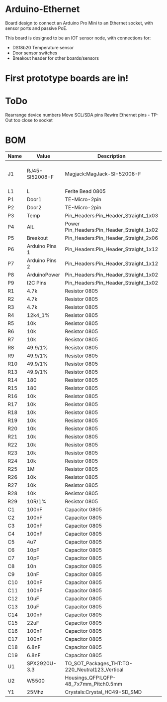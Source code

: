 # Arduino-Ethernet
Board design to connect an Arduino Pro Mini to an Ethernet socket, with sensor ports and passive PoE.

This board is designed to be an IOT sensor node, with connections for:
* DS18b20 Temperature sensor
* Door sensor switches
* Breakout header for other boards/sensors

# First prototype boards are in!

# ToDo
Rearrange device numbers
Move SCL/SDA pins
Rewire Ethernet pins - TP-Out too close to socket


# BOM 
Name|Value|Description|Link
----|-----|-----------|-----
J1|RJ45-SI52008-F|Magjack:MagJack-SI-52008-F|http://uk.farnell.com/stewart-connector/si-52008-f/modular-jack-tht-r-a-led-rj45/dp/1572195
L1|L	|Ferite Bead 0805
P1|Door1	|TE-Micro-2pin
P2|Door2	|TE-Micro-2pin
P3|Temp	|Pin_Headers:Pin_Header_Straight_1x03
P4|Alt. |Power	Pin_Headers:Pin_Header_Straight_1x02
P5|Breakout	|Pin_Headers:Pin_Header_Straight_2x06
P6|Arduino Pins 1	|Pin_Headers:Pin_Header_Straight_1x12
P7|Arduino Pins 2	|Pin_Headers:Pin_Header_Straight_1x12
P8|ArduinoPower	|Pin_Headers:Pin_Header_Straight_1x02
P9|I2C Pins	|Pin_Headers:Pin_Header_Straight_1x02
R1|4.7k	|Resistor 0805
R2|4.7k	|Resistor 0805
R3|4.7k	|Resistor 0805
R4|12k4_1%	|Resistor 0805
R5|10k	|Resistor 0805
R6|10k	|Resistor 0805
R7|10k	|Resistor 0805
R8|49.9/1%	|Resistor 0805
R9|49.9/1%	|Resistor 0805
R10|49.9/1%	|Resistor 0805
R13|49.9/1%	|Resistor 0805
R14|180	|Resistor 0805
R15|180	|Resistor 0805
R16|10k	|Resistor 0805
R17|10k	|Resistor 0805
R18|10k	|Resistor 0805
R19|10k	|Resistor 0805
R20|10k	|Resistor 0805
R21|10k	|Resistor 0805
R22|10k	|Resistor 0805
R23|10k	|Resistor 0805
R24|10k	|Resistor 0805
R25|1M	|Resistor 0805
R26|10k	|Resistor 0805
R27|10k	|Resistor 0805
R28|10k	|Resistor 0805
R29|10R/1%	|Resistor 0805
C1|100nF	|Capacitor 0805
C2|100nF	|Capacitor 0805
C3|100nF	|Capacitor 0805
C4|100nF	|Capacitor 0805
C5|4u7	|Capacitor 0805
C6|10pF	|Capacitor 0805
C7|10pF	|Capacitor 0805
C8|10n	|Capacitor 0805
C9|10nF	|Capacitor 0805
C10|100nF	|Capacitor 0805
C11|100nF	|Capacitor 0805
C12|10uF	|Capacitor 0805
C13|10uF	|Capacitor 0805
C14|100nF	|Capacitor 0805
C15|22uF	|Capacitor 0805
C16|100nF	|Capacitor 0805
C17|100nF	|Capacitor 0805
C18|6.8nF	|Capacitor 0805
C19|6.8nF	|Capacitor 0805
U1|SPX2920U-3.3	|TO_SOT_Packages_THT:TO-220_Neutral123_Vertical
U2|W5500	|Housings_QFP:LQFP-48_7x7mm_Pitch0.5mm
Y1|25Mhz	|Crystals:Crystal_HC49-SD_SMD
